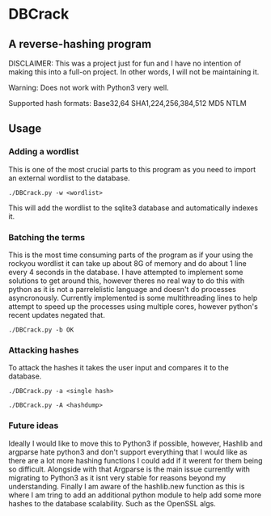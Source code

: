 # DBCrack

## A reverse-hashing program

DISCLAIMER: This was a project just for fun and I have no intention of making this into a full-on project. In other words, I will not be maintaining it.

Warning: Does not work with Python3 very well.

Supported hash formats:
Base32,64
SHA1,224,256,384,512
MD5
NTLM

## Usage

### Adding a wordlist

This is one of the most crucial parts to this program as you need to import an external wordlist to the database.

`./DBCrack.py -w <wordlist>`

This will add the wordlist to the sqlite3 database and automatically indexes it.

### Batching the terms

This is the most time consuming parts of the program as if your using the rockyou wordlist it can take up about 8G of memory and do about 1 line every 4 seconds in the database.
I have attempted to implement some solutions to get around this, however theres no real way to do this with python as it is not a parrelelistic language and doesn't do processes asyncronously.
Currently implemented is some multithreading lines to help attempt to speed up the processes using multiple cores, however python's recent updates negated that.

`./DBCrack.py -b OK`

### Attacking hashes

To attack the hashes it takes the user input and compares it to the database.

`./DBCrack.py -a <single hash>`

`./DBCrack.py -A <hashdump>`

### Future ideas

Ideally I would like to move this to Python3 if possible, however, Hashlib and argparse hate python3 and don't support everything that I would like as there are a lot more hashing functions I could add if it werent for them being so difficult.
Alongside with that Argparse is the main issue currently with migrating to Python3 as it isnt very stable for reasons beyond my understanding. 
Finally I am aware of the hashlib.new function as this is where I am tring to add an additional python module to help add some more hashes to the database scalability. Such as the OpenSSL algs. 

